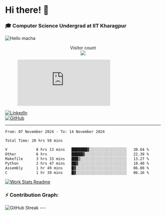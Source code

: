 # Hi there! 👋

### 🎓 Computer Science Undergrad at IIT Kharagpur

<img src="https://raw.githubusercontent.com/sagar-viradiya/sagar-viradiya/master/resources/banner.png" alt="Hello macha">

<p align="center"> 
  Visitor count<br>
  <img src="https://profile-counter.glitch.me/sesiii/count.svg" />
</p>

<figure><embed src="https://wakatime.com/share/@81d5e6c4-c575-43e6-9a9e-85ed25517f53/42cf003a-18dd-42ef-bded-df01146821f2.svg"></embed></figure>

[![LinkedIn](https://img.shields.io/badge/LinkedIn-0077B5?style=for-the-badge&logo=linkedin&logoColor=white)](https://www.linkedin.com/in/sesidadi)  
[![GitHub](https://img.shields.io/badge/GitHub-181717?style=for-the-badge&logo=github&logoColor=white)](https://github.com/sesiii)

---
<!--START_SECTION:waka-->

```txt
From: 07 November 2024 - To: 14 November 2024

Total Time: 20 hrs 50 mins

V             8 hrs 13 mins   ███████▓░░░░░░░░░░░░░░░░░   30.64 %
Other         6 hrs           █████▓░░░░░░░░░░░░░░░░░░░   22.39 %
Makefile      3 hrs 33 mins   ███▒░░░░░░░░░░░░░░░░░░░░░   13.27 %
Python        2 hrs 47 mins   ██▓░░░░░░░░░░░░░░░░░░░░░░   10.40 %
Assembly      1 hr 49 mins    █▓░░░░░░░░░░░░░░░░░░░░░░░   06.80 %
C             1 hr 39 mins    █▓░░░░░░░░░░░░░░░░░░░░░░░   06.16 %
```

<!--END_SECTION:waka-->


[![Work Stats Readme](https://github.com/sesiii/sesiii/actions/workflows/main.yml/badge.svg)](https://github.com/sesiii/sesiii/actions/workflows/main.yml)

### ⚡ Contribution Graph:

<img src="https://streak-stats.demolab.com/?user=sesiii&theme=radical" alt="GitHub Streak" />
---

